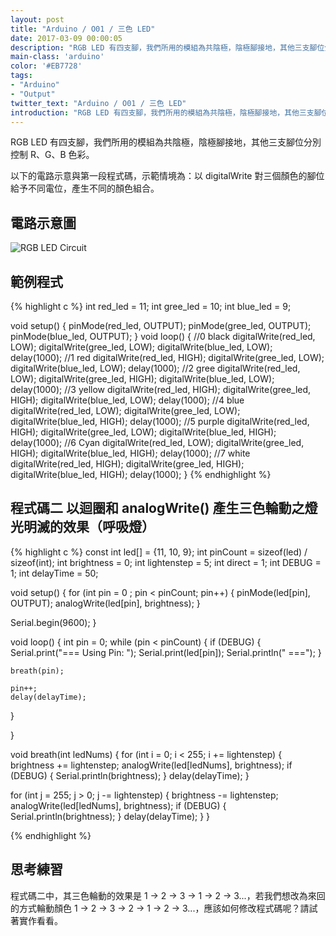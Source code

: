 ```yaml
---
layout: post
title: "Arduino / O01 / 三色 LED"
date: 2017-03-09 00:00:05
description: "RGB LED 有四支腳，我們所用的模組為共陰極，陰極腳接地，其他三支腳位分別控制 R、G、B 色彩。"
main-class: 'arduino'
color: '#EB7728'
tags:
- "Arduino"
- "Output"
twitter_text: "Arduino / O01 / 三色 LED"
introduction: "RGB LED 有四支腳，我們所用的模組為共陰極，陰極腳接地，其他三支腳位分別控制 R、G、B 色彩。"
---
```


RGB LED 有四支腳，我們所用的模組為共陰極，陰極腳接地，其他三支腳位分別控制 R、G、B 色彩。

以下的電路示意與第一段程式碼，示範情境為：以 digitalWrite 對三個顏色的腳位給予不同電位，產生不同的顏色組合。

## 電路示意圖

![RGB LED Circuit](/freakhq/assets/img/posts/O01-1.png)

## 範例程式

{% highlight c %}
int red_led = 11;
int gree_led = 10;
int blue_led = 9;

void setup() {
  pinMode(red_led, OUTPUT);
  pinMode(gree_led, OUTPUT);
  pinMode(blue_led, OUTPUT);
}
void loop() {
  //0 black
  digitalWrite(red_led, LOW);
  digitalWrite(gree_led, LOW);
  digitalWrite(blue_led, LOW);
  delay(1000);
  //1 red
  digitalWrite(red_led, HIGH);
  digitalWrite(gree_led, LOW);
  digitalWrite(blue_led, LOW);
  delay(1000);
  //2 gree
  digitalWrite(red_led, LOW);
  digitalWrite(gree_led, HIGH);
  digitalWrite(blue_led, LOW);
  delay(1000);
  //3 yellow
  digitalWrite(red_led, HIGH);
  digitalWrite(gree_led, HIGH);
  digitalWrite(blue_led, LOW);
  delay(1000);
  //4 blue
  digitalWrite(red_led, LOW);
  digitalWrite(gree_led, LOW);
  digitalWrite(blue_led, HIGH);
  delay(1000);
  //5 purple
  digitalWrite(red_led, HIGH);
  digitalWrite(gree_led, LOW);
  digitalWrite(blue_led, HIGH);
  delay(1000);
  //6 Cyan
  digitalWrite(red_led, LOW);
  digitalWrite(gree_led, HIGH);
  digitalWrite(blue_led, HIGH);
  delay(1000);
  //7   white
  digitalWrite(red_led, HIGH);
  digitalWrite(gree_led, HIGH);
  digitalWrite(blue_led, HIGH);
  delay(1000);
}
{% endhighlight %}

## 程式碼二 以迴圈和 analogWrite() 產生三色輪動之燈光明滅的效果（呼吸燈）

{% highlight c %}
const int led[] = {11, 10, 9};
int pinCount = sizeof(led) / sizeof(int);
int brightness = 0;
int lightenstep = 5;
int direct = 1;
int DEBUG = 1;
int delayTime = 50;

void setup() {
  for (int pin = 0 ; pin < pinCount; pin++) {
    pinMode(led[pin], OUTPUT);
    analogWrite(led[pin], brightness);
  }

  Serial.begin(9600);
}

void loop() {
  int pin = 0;
  while (pin < pinCount) {
    if (DEBUG) {
      Serial.print("=== Using Pin: ");
      Serial.print(led[pin]);
      Serial.println(" ===");
    }

    breath(pin);

    pin++;
    delay(delayTime);
  }

}

void breath(int ledNums) {
  for (int i = 0; i < 255; i += lightenstep) {
    brightness += lightenstep;
    analogWrite(led[ledNums], brightness);
    if (DEBUG) {
      Serial.println(brightness);
    }
    delay(delayTime);
  }

  for (int j = 255; j > 0; j -= lightenstep) {
    brightness -= lightenstep;
    analogWrite(led[ledNums], brightness);
    if (DEBUG) {
      Serial.println(brightness);
    }
    delay(delayTime);
  }
}

{% endhighlight %}

## 思考練習

程式碼二中，其三色輪動的效果是 1 -> 2 -> 3 -> 1 -> 2 -> 3...，若我們想改為來回的方式輪動顏色 1 -> 2 -> 3 -> 2 -> 1 -> 2 -> 3...，應該如何修改程式碼呢？請試著實作看看。